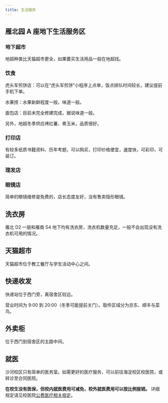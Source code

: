 ```yaml
---
title: 生活服务
---
```


## 雁北园 A 座地下生活服务区

### 地下超市

地超种类比天猫超市更全，如果要买生活用品一般在地超找。

### 饮食

虎头军煎饼店：可以在“虎头军煎饼”小程序上点单，饭点排队时间较长，建议提前手机下单。

水果捞：水果新鲜程度一般，味道一般。

面包店：目前未完全修建完成，据说味道一般。

另外，地超冬季供应烤红薯、煮玉米，品质很好。

### 打印店

有较多纸质书籍资料、历年考题，可以购买，打印价格便宜，速度快，可彩印，可装订。

### 理发店

### 眼镜店

简单的眼镜维修是免费的，店长态度友好，没有售卖隐形眼镜。

## 洗衣房

雁北 D2 一层和雁南 S4 地下均有洗衣房，洗衣机数量充足，一般不会出现没有洗衣机可用的情况。

## 天猫超市

天猫超市位于教工餐厅与学生活动中心之间。

## 快递收发

快递站位于西门旁，离宿舍区较远。

营业时间为 9:00 到 20:00（冬季可能提前关门）。取件区域分为京东、顺丰与菜鸟。

## 外卖柜

位于西门到宿舍区的主路中间。

## 就医

沙河校区只有简单的医务室。如需更好的医疗服务，可以前往海淀校区校医院，或转诊至合同医院。

**在校生没有医保，但校内就医费用可减免，校外就医费用可以按比例报销。** 详细规定请见校医院[公费医疗相关规定](https://xyy.bupt.edu.cn/info/1058/1391.htm)。
